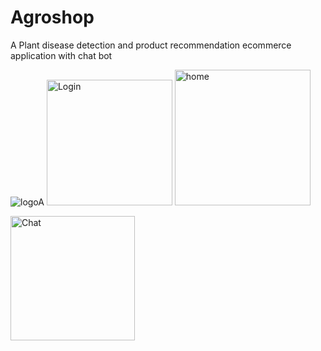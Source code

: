 # Agroshop
A Plant disease detection and product recommendation ecommerce application with chat bot

![logoA](https://user-images.githubusercontent.com/65442069/170823706-93823cdf-b67b-4a8d-b4cd-84dcf4ba4eb0.jpg)
<img width="201" alt="Login" src="https://user-images.githubusercontent.com/65442069/170823710-d86d76b3-015a-48f2-b6fd-ec337024bb58.PNG">
<img width="217" alt="home" src="https://user-images.githubusercontent.com/65442069/170823740-0467c4a2-306a-4b66-8a58-38cced49a197.png">

<img width="199" alt="Chat" src="https://user-images.githubusercontent.com/65442069/170823757-434cb747-5594-4561-8917-4b1c6842282a.PNG">
